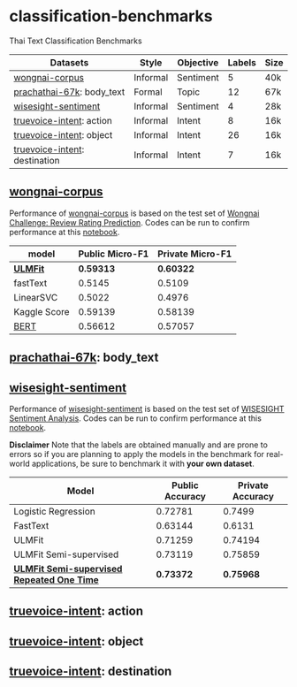 # classification-benchmarks
Thai Text Classification Benchmarks

| Datasets                                                    | Style    | Objective | Labels | Size | 
|-------------------------------------------------------------|----------|-----------|--------|------|
| [wongnai-corpus](https://github.com/wongnai/wongnai-corpus) | Informal | Sentiment | 5      | 40k  |(https://github.com/cstorm125/thai2fit/blob/master/notebook/lstm_wongnai.ipynb)               |
| [prachathai-67k](https://github.com/PyThaiNLP/prachathai-67k): body_text | Formal   | Topic     | 12    | 67k  |
| [wisesight-sentiment](https://github.com/PyThaiNLP/wisesight-sentiment)  | Informal | Sentiment | 4   | 28k  | 
| [truevoice-intent](https://github.com/PyThaiNLP/truevoice-intent): action  | Informal | Intent    | 8    | 16k  |
| [truevoice-intent](https://github.com/PyThaiNLP/truevoice-intent): object  | Informal | Intent    | 26    | 16k  |
| [truevoice-intent](https://github.com/PyThaiNLP/truevoice-intent): destination  | Informal | Intent    | 7    | 16k  |

## [wongnai-corpus](https://github.com/wongnai/wongnai-corpus)

Performance of [wongnai-corpus](https://github.com/wongnai/wongnai-corpus) is based on the test set of [Wongnai Challenge: Review Rating Prediction](https://www.kaggle.com/c/wongnai-challenge-review-rating-prediction/). Codes can be run to confirm performance at this [notebook](https://github.com/cstorm125/thai2fit/blob/master/wongnai_cls/classification.ipynb).

| model     | Public Micro-F1 | Private Micro-F1 | 
|-----------|-----------------|------------------|
| [**ULMFit**](https://github.com/cstorm125/thai2fit/) | **0.59313**          | **0.60322**           |
| fastText | 0.5145          | 0.5109           |
| LinearSVC | 0.5022          | 0.4976           |
| Kaggle Score | 0.59139          | 0.58139          |
| [BERT](https://github.com/ThAIKeras/bert) | 0.56612 | 0.57057 |

## [prachathai-67k](https://github.com/PyThaiNLP/prachathai-67k): body_text

## [wisesight-sentiment](https://github.com/PyThaiNLP/wisesight-sentiment)

Performance of [wisesight-sentiment](https://github.com/PyThaiNLP/wisesight-sentiment) is based on the test set of [WISESIGHT Sentiment Analysis](https://www.kaggle.com/c/wisesight-sentiment/). Codes can be run to confirm performance at this [notebook](https://github.com/PyThaiNLP/wisesight-sentiment/blob/master/competition.ipynb). 

**Disclaimer** Note that the labels are obtained manually and are prone to errors so if you are planning to apply the models in the benchmark for real-world applications, be sure to benchmark it with **your own dataset**.

| Model               | Public Accuracy | Private Accuracy |
|---------------------|-----------------|------------------|
| Logistic Regression | 0.72781         | 0.7499           |
| FastText            | 0.63144         | 0.6131           |
| ULMFit              | 0.71259         | 0.74194          |
| ULMFit Semi-supervised    | 0.73119     | 0.75859      |
| **[ULMFit Semi-supervised Repeated One Time](https://github.com/PyThaiNLP/wisesight-sentiment/blob/master/competition.ipynb)**    | **0.73372**     | **0.75968**      |

## [truevoice-intent](https://github.com/PyThaiNLP/truevoice-intent): action

## [truevoice-intent](https://github.com/PyThaiNLP/truevoice-intent): object

## [truevoice-intent](https://github.com/PyThaiNLP/truevoice-intent): destination
